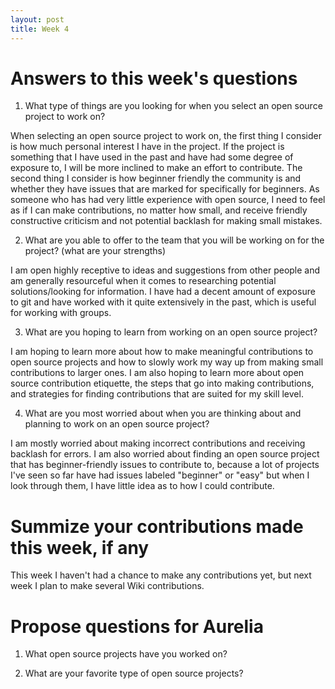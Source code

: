 ```yaml
---
layout: post
title: Week 4
---
```

# Answers to this week's questions 

1. What type of things are you looking for when you select an open source  project to work on?

When selecting an open source project to work on, the first thing I consider is how much personal interest I have in the project. If the project is something that I have used in the past and have had some degree of exposure to, I will be more inclined to make an effort to contribute. The second thing I consider is how beginner friendly the community is and whether they have issues that are marked for specifically for beginners. As someone who has had very little experience with open source, I need to feel as if I can make contributions, no matter how small, and receive friendly constructive criticism and not potential backlash for making small mistakes. 

2. What are you able to offer to the team that you will be working on for the project? (what are your strengths)

I am open highly receptive to ideas and suggestions from other people and am generally resourceful when it comes to researching potential solutions/looking for information. I have had a decent amount of exposure to git and have worked with it quite extensively in the past, which is useful for working with groups. 

3. What are you hoping to learn from working on an open source project?

I am hoping to learn more about how to make meaningful contributions to open source projects and how to slowly work my way up from making small contributions to larger ones. I am also hoping to learn more about open source contribution etiquette, the steps that go into making contributions, and strategies for finding contributions that are suited for my skill level. 

4. What are you most worried about when you are thinking about and planning  to work on an open source project? 

I am mostly worried about making incorrect contributions and receiving backlash for errors. I am also worried about finding an open source project that has beginner-friendly issues to contribute to, because a lot of projects I've seen so far have had issues labeled "beginner" or "easy" but when I look through them, I have little idea as to how I could contribute.  

# Summize your contributions made this week, if any

This week I haven't had a chance to make any contributions yet, but next week I plan to make several Wiki contributions. 

# Propose questions for Aurelia 

1. What open source projects have you worked on? 

2. What are your favorite type of open source projects? 

